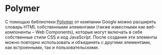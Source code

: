 # Polymer

С помощью библиотеки [Polymer](https://www.polymer-project.org) от компании Google можно расширять словарь HTML собственными элементами (также известными как веб-компоненты – Web Components), которые могут включать в себя собственные стили CSS и код JavaScript. После создания эти элементы можно повторно использовать и объединять с другими элементами, как встроенными, так и пользовательскими.

